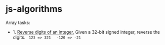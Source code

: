 # js-algorithms

Array tasks:
<ul>
    <li>1. <a href="./numberReverseInt.js">Reverse digits of an integer.</a> <span>Given a 32-bit signed integer, reverse the digits.</span>
    <code> 123 => 321 </code>
    <code> -120 => -21 </code>
    </li>
</ul>
